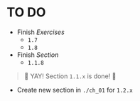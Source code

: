 # TO DO

- Finish *Exercises*
  - `1.7`
  - `1.8`
- Finish *Section*
  - `1.1.8`

> 🎉 YAY! Section `1.1.x` is done! 🎉

- Create new section in `./ch_01` for `1.2.x`

